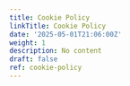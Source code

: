 ```yaml
---
title: Cookie Policy
linkTitle: Cookie Policy
date: '2025-05-01T21:06:00Z'
weight: 1
description: No content
draft: false
ref: cookie-policy
---
```


